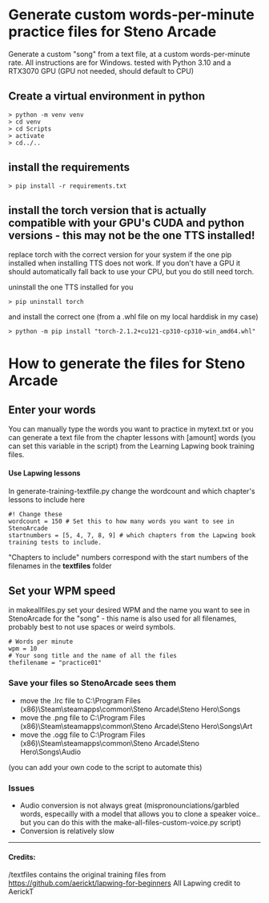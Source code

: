 # Generate custom words-per-minute practice files for Steno Arcade

Generate a custom "song" from a text file, at a custom words-per-minute rate.
All instructions are for Windows.
tested with Python 3.10 and a RTX3070 GPU (GPU not needed, should default to CPU)

## Create a virtual environment in python 

    > python -m venv venv 
    > cd venv
    > cd Scripts
    > activate
    > cd../..

## install the requirements

    > pip install -r requirements.txt

## install the torch version that is actually compatible with your GPU's CUDA and python versions - this may not be the one TTS installed!

replace torch with the correct version for your system if the one pip installed when installing TTS does not work.
If you don't have a GPU it should automatically fall back to use your CPU, but you do still need torch. 

uninstall the one TTS installed for you
    
    > pip uninstall torch

and install the correct one (from a .whl file on my local harddisk in my case)

    > python -m pip install "torch-2.1.2+cu121-cp310-cp310-win_amd64.whl"

# How to generate the files for Steno Arcade

## Enter your words

You can manually type the words you want to practice in mytext.txt
or you can generate a  text file from the chapter lessons with [amount] words (you can set this variable in the script) from the Learning Lapwing book training files.

#### Use Lapwing lessons

In generate-training-textfile.py  change the wordcount and which chapter's lessons to include here

    #! Change these
    wordcount = 150 # Set this to how many words you want to see in StenoArcade
    startnumbers = [5, 4, 7, 8, 9] # which chapters from the Lapwing book training tests to include.

"Chapters to include" numbers correspond with the start numbers of the filenames in the **textfiles** folder

## Set your  WPM speed

in makeallfiles.py set your desired WPM and the name you want to see in StenoArcade for the  "song" - this name is also used for all filenames, probably best to not use spaces or weird symbols.

     
    # Words per minute
    wpm = 10
    # Your song title and the name of all the files
    thefilename = "practice01"


### Save your files so StenoArcade sees them

- move the .lrc file to C:\Program Files (x86)\Steam\steamapps\common\Steno Arcade\Steno Hero\Songs
- move the .png file to C:\Program Files (x86)\Steam\steamapps\common\Steno Arcade\Steno Hero\Songs\Art
- move the .ogg file to C:\Program Files (x86)\Steam\steamapps\common\Steno Arcade\Steno Hero\Songs\Audio

(you can add your own code to the script to automate this)

### Issues 

- Audio conversion is not always great (mispronounciations/garbled words, especailly with a model that allows you to clone a speaker voice.. but you can do this with the  make-all-files-custom-voice.py script) 
- Conversion is relatively slow
 
-----

#### Credits: 

/textfiles contains the original training files from https://github.com/aerickt/lapwing-for-beginners 
All Lapwing credit to AerickT